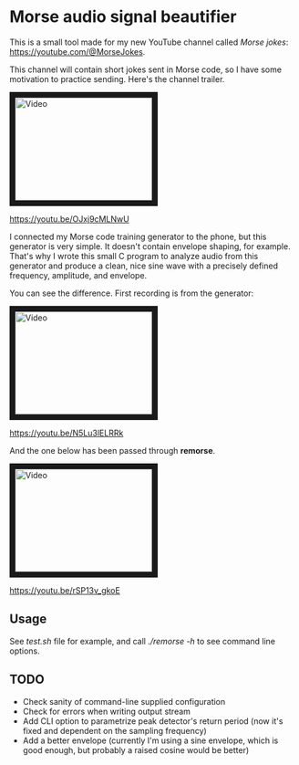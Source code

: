 # Morse audio signal beautifier

This is a small tool made for my new YouTube channel called *Morse jokes*: https://youtube.com/@MorseJokes.

This channel will contain short jokes sent in Morse code, so I have some motivation to practice sending. Here's the channel trailer.

<a href="http://www.youtube.com/watch?feature=player_embedded&v=OJxj9cMLNwU" target="_blank"><img src="http://img.youtube.com/vi/OJxj9cMLNwU/0.jpg" alt="Video" width="240" height="180" border="10" /></a>

https://youtu.be/OJxj9cMLNwU

I connected my Morse code training generator to the phone, but this generator is very simple. It doesn't contain envelope shaping, 
for example. That's why I wrote this small C program to analyze audio from this generator and produce a clean, nice sine wave with 
a precisely defined frequency, amplitude, and envelope.

You can see the difference. First recording is from the generator:

<a href="http://www.youtube.com/watch?feature=player_embedded&v=N5Lu3lELRRk" target="_blank"><img src="http://img.youtube.com/vi/N5Lu3lELRRk/0.jpg" alt="Video" width="240" height="180" border="10" /></a>

https://youtu.be/N5Lu3lELRRk

And the one below has been passed through **remorse**.

<a href="http://www.youtube.com/watch?feature=player_embedded&v=rSP13v_gkoE" target="_blank"><img src="http://img.youtube.com/vi/rSP13v_gkoE/0.jpg" alt="Video" width="240" height="180" border="10" /></a>

https://youtu.be/rSP13v_gkoE

## Usage

See *test.sh* file for example, and call *./remorse -h* to see command line options.

## TODO

* Check sanity of command-line supplied configuration
* Check for errors when writing output stream
* Add CLI option to parametrize peak detector's return period (now it's fixed and dependent on the sampling frequency)
* Add a better envelope (currently I'm using a sine envelope, which is good enough, but probably a raised cosine would be better)
